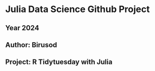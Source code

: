 # Julia Data Science Github Project
## Year 2024
## Author: Birusod
## Project: R Tidytuesday with Julia

